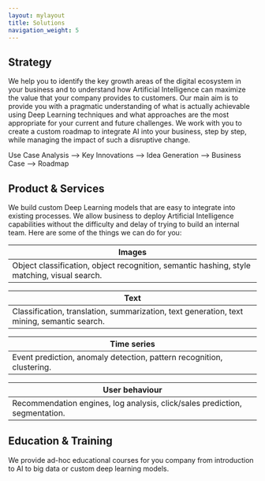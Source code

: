 ```yaml
---
layout: mylayout
title: Solutions
navigation_weight: 5
---
```


## Strategy

We help you to identify the key growth areas of the digital ecosystem in your business and to understand how Artificial Intelligence can maximize the value that your company provides to customers. Our main aim is to provide you with a pragmatic understanding of what is actually achievable using Deep Learning techniques and what approaches are the most appropriate for your current and future challenges. We work with you to create a custom roadmap to integrate AI into your business, step by step, while managing the impact of such a disruptive change.

<div class="slogan">
    <p>Use Case Analysis ⟶ Key Innovations ⟶ Idea Generation ⟶ Business Case ⟶ Roadmap</p>
</div>
 
## Product & Services

We build custom Deep Learning models that are easy to integrate into existing processes. We allow business to deploy Artificial Intelligence capabilities without the difficulty and delay of trying to build an internal team. Here are some of the things we can do for you:

| Images |
|-|
| Object classification, object recognition, semantic hashing, style matching, visual search. |


| Text |
|-|
| Classification, translation, summarization, text generation, text mining, semantic search. |


| Time series |
|-|
| Event prediction, anomaly detection, pattern recognition, clustering. |


| User behaviour |
|-|
| Recommendation engines, log analysis, click/sales prediction, segmentation. |

## Education & Training

We provide ad-hoc educational courses for you company from introduction to AI to big data or custom deep learning models.
